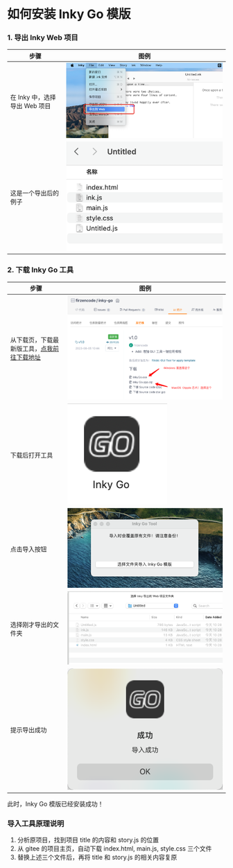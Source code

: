 
# 如何安装 Inky Go 模版

### 1. 导出 Inky Web 项目

| 步骤 | 图例 |
| -- | -- |
| 在 Inky 中，选择导出 Web 项目 | ![Alt text](../images/install_1.png) |
| 这是一个导出后的例子 | ![Alt text](../images/install_2.png) |

### 2. 下载 Inky Go 工具

| 步骤 | 图例 |
| -- | -- |
| 从下载页，下载最新版工具，[点我前往下载地址](https://gitee.com/firzencode/inky-go/releases/tag/v1.0)| ![Alt text](../images/install_3.png) |
| 下载后打开工具 | ![Alt text](../images/install_4.png) |
| 点击导入按钮 | ![Alt text](../images/install_5.png) |
| 选择刚才导出的文件夹 | ![Alt text](../images/install_6.png) |
| 提示导出成功 | ![Alt text](../images/install_7.png) |

此时，Inky Go 模版已经安装成功！

### 导入工具原理说明

1. 分析原项目，找到项目 title 的内容和 story.js 的位置
2. 从 gitee 的项目主页，自动下载 index.html, main.js, style.css 三个文件
3. 替换上述三个文件后，再将 title 和 story.js 的相关内容复原